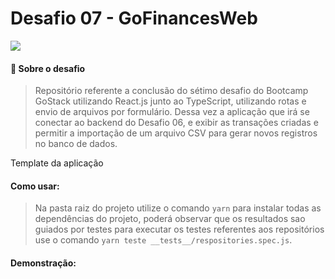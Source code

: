 # Desafio 07 - GoFinancesWeb

![](https://camo.githubusercontent.com/d25397e9df01fe7882dcc1cbc96bdf052ffd7d0c/68747470733a2f2f73746f726167652e676f6f676c65617069732e636f6d2f676f6c64656e2d77696e642f626f6f7463616d702d676f737461636b2f6865616465722d6465736166696f732e706e67)

#### 🚀 Sobre o desafio
>Repositório referente a conclusão do sétimo desafio do Bootcamp GoStack utilizando React.js junto ao TypeScript,  utilizando rotas e envio de arquivos por formulário. Dessa vez a aplicação que irá se conectar ao backend do Desafio 06, e exibir as transações criadas e permitir a importação de um arquivo CSV para gerar novos registros no banco de dados.

Template da aplicação

#### Como usar:
>Na pasta raiz do projeto utilize o comando `yarn` para instalar todas as dependências do projeto, poderá observar que os resultados sao guiados por testes para executar os testes referentes aos repositórios use o comando `yarn teste __tests__/respositories.spec.js`.

#### Demonstração:

